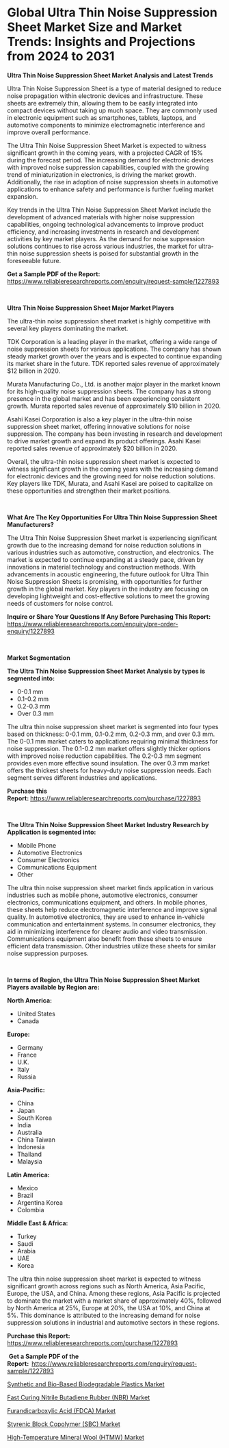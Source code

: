 <p><h1>Global Ultra Thin Noise Suppression Sheet Market Size and Market Trends: Insights and Projections from 2024 to 2031</h1></p><p><strong>Ultra Thin Noise Suppression Sheet Market Analysis and Latest Trends</strong></p>
<p><p>Ultra Thin Noise Suppression Sheet is a type of material designed to reduce noise propagation within electronic devices and infrastructure. These sheets are extremely thin, allowing them to be easily integrated into compact devices without taking up much space. They are commonly used in electronic equipment such as smartphones, tablets, laptops, and automotive components to minimize electromagnetic interference and improve overall performance.</p><p>The Ultra Thin Noise Suppression Sheet Market is expected to witness significant growth in the coming years, with a projected CAGR of 15% during the forecast period. The increasing demand for electronic devices with improved noise suppression capabilities, coupled with the growing trend of miniaturization in electronics, is driving the market growth. Additionally, the rise in adoption of noise suppression sheets in automotive applications to enhance safety and performance is further fueling market expansion.</p><p>Key trends in the Ultra Thin Noise Suppression Sheet Market include the development of advanced materials with higher noise suppression capabilities, ongoing technological advancements to improve product efficiency, and increasing investments in research and development activities by key market players. As the demand for noise suppression solutions continues to rise across various industries, the market for ultra-thin noise suppression sheets is poised for substantial growth in the foreseeable future.</p></p>
<p><strong>Get a Sample PDF of the Report:&nbsp;</strong> <a href="https://www.reliableresearchreports.com/enquiry/request-sample/1227893">https://www.reliableresearchreports.com/enquiry/request-sample/1227893</a></p>
<p>&nbsp;</p>
<p><strong>Ultra Thin Noise Suppression Sheet Major Market Players</strong></p>
<p><p>The ultra-thin noise suppression sheet market is highly competitive with several key players dominating the market. </p><p>TDK Corporation is a leading player in the market, offering a wide range of noise suppression sheets for various applications. The company has shown steady market growth over the years and is expected to continue expanding its market share in the future. TDK reported sales revenue of approximately $12 billion in 2020.</p><p>Murata Manufacturing Co., Ltd. is another major player in the market known for its high-quality noise suppression sheets. The company has a strong presence in the global market and has been experiencing consistent growth. Murata reported sales revenue of approximately $10 billion in 2020.</p><p>Asahi Kasei Corporation is also a key player in the ultra-thin noise suppression sheet market, offering innovative solutions for noise suppression. The company has been investing in research and development to drive market growth and expand its product offerings. Asahi Kasei reported sales revenue of approximately $20 billion in 2020.</p><p>Overall, the ultra-thin noise suppression sheet market is expected to witness significant growth in the coming years with the increasing demand for electronic devices and the growing need for noise reduction solutions. Key players like TDK, Murata, and Asahi Kasei are poised to capitalize on these opportunities and strengthen their market positions.</p></p>
<p>&nbsp;</p>
<p><strong>What Are The Key Opportunities For Ultra Thin Noise Suppression Sheet Manufacturers?</strong></p>
<p><p>The Ultra Thin Noise Suppression Sheet market is experiencing significant growth due to the increasing demand for noise reduction solutions in various industries such as automotive, construction, and electronics. The market is expected to continue expanding at a steady pace, driven by innovations in material technology and construction methods. With advancements in acoustic engineering, the future outlook for Ultra Thin Noise Suppression Sheets is promising, with opportunities for further growth in the global market. Key players in the industry are focusing on developing lightweight and cost-effective solutions to meet the growing needs of customers for noise control.</p></p>
<p><strong>Inquire or Share Your Questions If Any Before Purchasing This Report:</strong> <a href="https://www.reliableresearchreports.com/enquiry/pre-order-enquiry/1227893">https://www.reliableresearchreports.com/enquiry/pre-order-enquiry/1227893</a></p>
<p>&nbsp;</p>
<p><strong>Market Segmentation</strong></p>
<p><strong>The Ultra Thin Noise Suppression Sheet Market Analysis by types is segmented into:</strong></p>
<p><ul><li>0-0.1 mm</li><li>0.1-0.2 mm</li><li>0.2-0.3 mm</li><li>Over 0.3 mm</li></ul></p>
<p><p>The ultra thin noise suppression sheet market is segmented into four types based on thickness: 0-0.1 mm, 0.1-0.2 mm, 0.2-0.3 mm, and over 0.3 mm. The 0-0.1 mm market caters to applications requiring minimal thickness for noise suppression. The 0.1-0.2 mm market offers slightly thicker options with improved noise reduction capabilities. The 0.2-0.3 mm segment provides even more effective sound insulation. The over 0.3 mm market offers the thickest sheets for heavy-duty noise suppression needs. Each segment serves different industries and applications.</p></p>
<p><strong>Purchase this Report:&nbsp;</strong><a href="https://www.reliableresearchreports.com/purchase/1227893">https://www.reliableresearchreports.com/purchase/1227893</a></p>
<p>&nbsp;</p>
<p><strong>The Ultra Thin Noise Suppression Sheet Market Industry Research by Application is segmented into:</strong></p>
<p><ul><li>Mobile Phone</li><li>Automotive Electronics</li><li>Consumer Electronics</li><li>Communications Equipment</li><li>Other</li></ul></p>
<p><p>The ultra thin noise suppression sheet market finds application in various industries such as mobile phone, automotive electronics, consumer electronics, communications equipment, and others. In mobile phones, these sheets help reduce electromagnetic interference and improve signal quality. In automotive electronics, they are used to enhance in-vehicle communication and entertainment systems. In consumer electronics, they aid in minimizing interference for clearer audio and video transmission. Communications equipment also benefit from these sheets to ensure efficient data transmission. Other industries utilize these sheets for similar noise suppression purposes.</p></p>
<p>&nbsp;</p>
<p><strong>In terms of Region, the Ultra Thin Noise Suppression Sheet Market Players available by Region are:</strong></p>
<p>
    <p> <strong> North America: </strong>
        <ul>
            <li>United States</li>
            <li>Canada</li>
        </ul>
        </p> 
    <p> <strong> Europe: </strong>
        <ul>
            <li>Germany</li>
            <li>France</li>
            <li>U.K.</li>
            <li>Italy</li>
            <li>Russia</li>
        </ul>
        </p> 
    <p> <strong> Asia-Pacific: </strong>
        <ul>
            <li>China</li>
            <li>Japan</li>
            <li>South Korea</li>
            <li>India</li>
            <li>Australia</li>
            <li>China Taiwan</li>
            <li>Indonesia</li>
            <li>Thailand</li>
            <li>Malaysia</li>
        </ul>
        </p> 
    <p> <strong> Latin America: </strong>
        <ul>
            <li>Mexico</li>
            <li>Brazil</li>
            <li>Argentina Korea</li>
            <li>Colombia</li>
        </ul>
        </p> 
    <p> <strong> Middle East & Africa: </strong>
        <ul>
            <li>Turkey</li>
            <li>Saudi</li>
            <li>Arabia</li>
            <li>UAE</li>
            <li>Korea</li>
        </ul>
    </p>
    </p>
<p><p>The ultra thin noise suppression sheet market is expected to witness significant growth across regions such as North America, Asia Pacific, Europe, the USA, and China. Among these regions, Asia Pacific is projected to dominate the market with a market share of approximately 40%, followed by North America at 25%, Europe at 20%, the USA at 10%, and China at 5%. This dominance is attributed to the increasing demand for noise suppression solutions in industrial and automotive sectors in these regions.</p></p>
<p><strong>Purchase this Report: </strong><a href="https://www.reliableresearchreports.com/purchase/1227893">https://www.reliableresearchreports.com/purchase/1227893</a></p>
<p>&nbsp;<strong>Get a Sample PDF of the Report:&nbsp;&nbsp;</strong><a href="https://www.reliableresearchreports.com/enquiry/request-sample/1227893">https://www.reliableresearchreports.com/enquiry/request-sample/1227893</a></p>
<p><strong></strong></p>
<p><p><a href="https://medium.com/@leliajewess/synthetic-and-bio-based-biodegradable-plastics-market-furnishes-information-on-market-share-market-8514df3b6e67">Synthetic and Bio-Based Biodegradable Plastics Market</a></p><p><a href="https://medium.com/@leliajewess/fast-curing-nitrile-butadiene-rubber-nbr-market-analysis-and-sze-forecasted-for-period-from-2024-a829c194fc62">Fast Curing Nitrile Butadiene Rubber (NBR) Market</a></p><p><a href="https://medium.com/@leliajewess/furandicarboxylic-acid-fdca-market-report-reveals-the-latest-trends-and-growth-opportunities-of-194cb780ac68">Furandicarboxylic Acid (FDCA) Market</a></p><p><a href="https://medium.com/@leliajewess/styrenic-block-copolymer-sbc-market-exploring-market-share-market-trends-and-future-growth-16201ef05d1f">Styrenic Block Copolymer (SBC) Market</a></p><p><a href="https://medium.com/@leliajewess/high-temperature-mineral-wool-htmw-market-comprehensive-assessment-by-type-application-and-06e440c8746e">High-Temperature Mineral Wool (HTMW) Market</a></p></p>